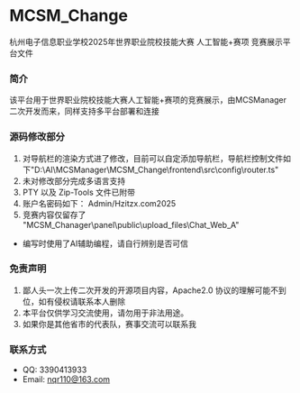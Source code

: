 # MCSM_Change
杭州电子信息职业学校2025年世界职业院校技能大赛
人工智能+赛项 竞赛展示平台文件

### 简介
该平台用于世界职业院校技能大赛人工智能+赛项的竞赛展示，由MCSManager二次开发而来，同样支持多平台部署和连接

### 源码修改部分
1. 对导航栏的渲染方式进了修改，目前可以自定添加导航栏，导航栏控制文件如下"D:\AI\MCSManager\MCSM_Change\frontend\src\config\router.ts"
2. 未对修改部分完成多语言支持
3.  PTY 以及 Zip-Tools 文件已附带
4.  账户名密码如下： Admin/Hzitzx.com2025
5.  竞赛内容仅留存了 "MCSM_Chanager\panel\public\upload_files\Chat_Web_A"
* 编写时使用了AI辅助编程，请自行辨别是否可信

### 免责声明
1. 鄙人头一次上传二次开发的开源项目内容，Apache2.0 协议的理解可能不到位，如有侵权请联系本人删除
2. 本平台仅供学习交流使用，请勿用于非法用途。 
3. 如果你是其他省市的代表队，赛事交流可以联系我
### 联系方式
* QQ: 3390413933
* Email: nqr110@163.com